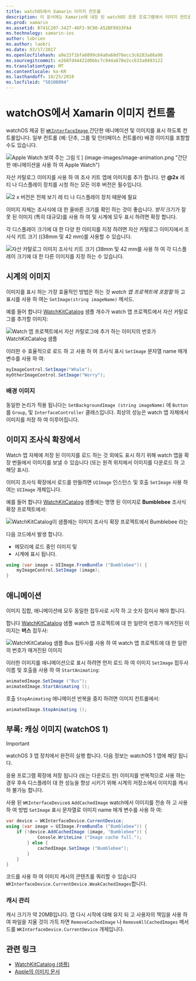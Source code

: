 ```yaml
---
title: watchOS에서 Xamarin 이미지 컨트롤
description: 이 문서에는 Xamarin에 내장 된 watchOS 응용 프로그램에서 이미지 컨트롤을 사용 하는 방법을 설명 합니다. WKInterfaceImage 컨트롤 이미지 조사식 확장, 애니메이션 등 추가 SetImage 메서드를 설명 합니다.
ms.prod: xamarin
ms.assetid: B741C207-3427-46F3-9C90-A52BF8933FA4
ms.technology: xamarin-ios
author: lobrien
ms.author: laobri
ms.date: 03/17/2017
ms.openlocfilehash: a9e23f1bfa6099c64a0a60d78ecc3c6283a86a96
ms.sourcegitcommit: e268fd44422d0bbc7c944a678e2cc633a0493122
ms.translationtype: MT
ms.contentlocale: ko-KR
ms.lasthandoff: 10/25/2018
ms.locfileid: "50108094"
---
```

# <a name="watchos-image-controls-in-xamarin"></a>watchOS에서 Xamarin 이미지 컨트롤

watchOS 제공 된 [ `WKInterfaceImage` ](https://developer.xamarin.com/api/type/WatchKit.WKInterfaceImage/) 간단한 애니메이션 및 이미지를 표시 하도록 컨트롤입니다. 일부 컨트롤 (예: 단추, 그룹 및 인터페이스 컨트롤러) 배경 이미지를 포함할 수도 있습니다.

![](image-images/image-walkway.png "Apple Watch 보여 주는 그림") ![ ] (image-images/image-animation.png "간단한 애니메이션을 사용 하 여 Apple Watch")
<!-- watch image courtesy of http://infinitapps.com/bezel/ -->

자산 카탈로그 이미지를 사용 하 여 조사 키트 앱에 이미지를 추가 합니다.
만 **@2x** 레 티 나 디스플레이 장치를 시청 하는 모든 이후 버전은 필수입니다.

![](image-images/asset-universal-sml.png "2 x 버전은 전체 보기 레 티 나 디스플레이 장치 때문에 필요")

이미지 자체는 조사식에 대 한 올바른 크기를 확인 하는 것이 좋습니다. *방지* 크기가 잘못 된 이미지 (특히 대규모)를 사용 하 여 및 시계에 모두 표시 하려면 확장 합니다.

각 디스플레이 크기에 대 한 다양 한 이미지를 지정 하려면 자산 카탈로그 이미지에서 조사식 키트 크기 ((38mm 및 42 mm)를 사용할 수 있습니다.

![](image-images/asset-watch-sml.png "자산 카탈로그 이미지 조사식 키트 크기 (38mm 및 42 mm를 사용 하 여 각 디스플레이 크기에 대 한 다른 이미지를 지정 하는 수 있습니다.")


## <a name="images-on-the-watch"></a>시계의 이미지

이미지를 표시 하는 가장 효율적인 방법은 하는 것 *watch 앱 프로젝트에 포함할* 하 고 표시를 사용 하 여는 `SetImage(string imageName)` 메서드.

예를 들어 합니다 [WatchKitCatalog](https://developer.xamarin.com/samples/WatchKitCatalog/) 샘플 개수가 watch 앱 프로젝트에서 자산 카탈로그를 추가할 이미지:

![](image-images/asset-whale-sml.png "Watch 앱 프로젝트에서 자산 카탈로그에 추가 하는 이미지의 번호가 WatchKitCatalog 샘플")

이러한 수 효율적으로 로드 하 고 사용 하 여 조사식 표시 `SetImage` 문자열 name 매개 변수를 사용 하 여:

```csharp
myImageControl.SetImage("Whale");
myOtherImageControl.SetImage("Worry");
```

### <a name="background-images"></a>배경 이미지

동일한 논리가 적용 됩니다는 `SetBackgroundImage (string imageName)` 에 `Button`를 `Group`, 및 `InterfaceController` 클래스입니다. 최상의 성능은 watch 앱 자체에서 이미지를 저장 하 여 이루어집니다.


## <a name="images-in-the-watch-extension"></a>이미지 조사식 확장에서

Watch 앱 자체에 저장 된 이미지를 로드 하는 것 외에도 표시 하기 위해 watch 앱을 확장 번들에서 이미지를 보낼 수 있습니다 (또는 원격 위치에서 이미지를 다운로드 하 고 해당 표시).

이미지 조사식 확장에서 로드를 만들려면 `UIImage` 인스턴스 및 호출 `SetImage` 사용 하 여는 `UIImage` 개체입니다.

예를 들어 합니다 [WatchKitCatalog](https://developer.xamarin.com/samples/monotouch/watchOS/WatchKitCatalog/) 샘플에는 명명 된 이미지로 **Bumblebee** 조사식 확장 프로젝트에서:

![](image-images/asset-bumblebee-sml.png "WatchKitCatalog이 샘플에는 이미지 조사식 확장 프로젝트에서 Bumblebee 라는")

다음 코드에서 발생 합니다.

- 메모리에 로드 중인 이미지 및
- 시계에 표시 됩니다.

```csharp
using (var image = UIImage.FromBundle ("Bumblebee")) {
    myImageControl.SetImage (image);
}
```


## <a name="animations"></a>애니메이션

이미지 집합, 애니메이션에 모두 동일한 접두사로 시작 하 고 숫자 접미사 해야 합니다.

합니다 [WatchKitCatalog](https://developer.xamarin.com/samples/monotouch/watchOS/WatchKitCatalog/) 샘플 watch 앱 프로젝트에 대 한 일련의 번호가 매겨진된 이미지는 **버스** 접두사:

![](image-images/asset-bus-animation-sml.png "WatchKitCatalog 샘플 Bus 접두사를 사용 하 여 watch 앱 프로젝트에 대 한 일련의 번호가 매겨진된 이미지")

이러한 이미지를 애니메이션으로 표시 하려면 먼저 로드 하 여 이미지 `SetImage` 접두사 이름 및 호출을 사용 하 여 `StartAnimating`:

```csharp
animatedImage.SetImage ("Bus");
animatedImage.StartAnimating ();
```

호출 `StopAnimating` 애니메이션 반복을 중지 하려면 이미지 컨트롤에서:

```csharp
animatedImage.StopAnimating ();
```


<a name="cache" />

## <a name="appendix-caching-images-watchos-1"></a>부록: 캐싱 이미지 (watchOS 1)

> [!IMPORTANT]
> watchOS 3 앱 장치에서 완전히 실행 합니다. 다음 정보는 watchOS 1 앱에 해당 됩니다.

응용 프로그램 확장에 저장 됩니다 (또는 다운로드 한) 이미지를 반복적으로 사용 하는 경우 후속 디스플레이 대 한 성능을 향상 시키기 위해 시계의 저장소에서 이미지를 캐시 하 불가능 합니다.

사용 된 `WKInterfaceDevice`s `AddCachedImage` watch에서 이미지를 전송 하 고 사용 하 여 방법 `SetImage` 표시 문자열로 이미지 name 매개 변수를 사용 하 여:

```csharp
var device = WKInterfaceDevice.CurrentDevice;
using (var image = UIImage.FromBundle ("Bumblebee")) {
    if (!device.AddCachedImage (image, "Bumblebee")) {
            Console.WriteLine ("Image cache full.");
        } else {
            cachedImage.SetImage ("Bumblebee");
        }
    }
}
```

코드를 사용 하 여 이미지 캐시의 콘텐츠를 쿼리할 수 있습니다 `WKInterfaceDevice.CurrentDevice.WeakCachedImages`합니다.


### <a name="managing-the-cache"></a>캐시 관리

캐시 크기가 약 20MB입니다. 앱 다시 시작에 대해 유지 되 고 사용자의 책임을 사용 하 여 파일을 지울 것이 가득 차면 `RemoveCachedImage` 나 `RemoveAllCachedImages` 메서드를 `WKInterfaceDevice.CurrentDevice` 개체입니다.



## <a name="related-links"></a>관련 링크

- [WatchKitCatalog (샘플)](https://developer.xamarin.com/samples/monotouch/watchOS/WatchKitCatalog/)
- [Apple의 이미지 문서](https://developer.apple.com/library/prerelease/ios/documentation/General/Conceptual/WatchKitProgrammingGuide/Images.html)
